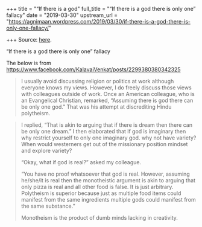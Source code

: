 +++
title = "“If there is a god"
full_title = "“If there is a god there is only one” fallacy"
date = "2019-03-30"
upstream_url = "https://agnimaan.wordpress.com/2019/03/30/if-there-is-a-god-there-is-only-one-fallacy/"

+++
Source: [here](https://agnimaan.wordpress.com/2019/03/30/if-there-is-a-god-there-is-only-one-fallacy/).

“If there is a god there is only one” fallacy

The below is from 
<https://www.facebook.com/KalavaiVenkat/posts/2299380380342325>

> I usually avoid discussing religion or politics at work although
> everyone knows my views. However, I do freely discuss those views with
> colleagues outside of work. Once an American colleague, who is an
> Evangelical Christian, remarked, “Assuming there is god there can be
> only one god.” That was his attempt at discrediting Hindu polytheism.

> I replied, “That is akin to arguing that if there is dream then there
> can be only one dream.” I then elaborated that if god is imaginary
> then why restrict yourself to only one imaginary god. why not have
> variety? When would westerners get out of the missionary position
> mindset and explore variety?
>
> “Okay, what if god is real?” asked my colleague.
>
> “You have no proof whatsoever that god is real. However, assuming
> he/she/it is real then the monotheistic argument is akin to arguing
> that only pizza is real and all other food is false. It is just
> arbitrary. Polytheism is superior because just as multiple food items
> could manifest from the same ingredients multiple gods could manifest
> from the same substance.”
>
> Monotheism is the product of dumb minds lacking in creativity.

